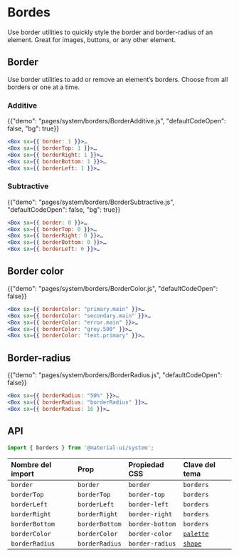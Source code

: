 # Bordes

<p class="description">Use border utilities to quickly style the border and border-radius of an element. Great for images, buttons, or any other element.</p>

## Border

Use border utilities to add or remove an element’s borders. Choose from all borders or one at a time.

### Additive

{{"demo": "pages/system/borders/BorderAdditive.js", "defaultCodeOpen": false, "bg": true}}

```jsx
<Box sx={{ border: 1 }}>…
<Box sx={{ borderTop: 1 }}>…
<Box sx={{ borderRight: 1 }}>…
<Box sx={{ borderBottom: 1 }}>…
<Box sx={{ borderLeft: 1 }}>…
```

### Subtractive

{{"demo": "pages/system/borders/BorderSubtractive.js", "defaultCodeOpen": false, "bg": true}}

```jsx
<Box sx={{ border: 0 }}>…
<Box sx={{ borderTop: 0 }}>…
<Box sx={{ borderRight: 0 }}>…
<Box sx={{ borderBottom: 0 }}>…
<Box sx={{ borderLeft: 0 }}>…
```

## Border color

{{"demo": "pages/system/borders/BorderColor.js", "defaultCodeOpen": false}}

```jsx
<Box sx={{ borderColor: "primary.main" }}>…
<Box sx={{ borderColor: "secondary.main" }}>…
<Box sx={{ borderColor: "error.main" }}>…
<Box sx={{ borderColor: "grey.500" }}>…
<Box sx={{ borderColor: "text.primary" }}>…
```

## Border-radius

{{"demo": "pages/system/borders/BorderRadius.js", "defaultCodeOpen": false}}

```jsx
<Box sx={{ borderRadius: "50%" }}>…
<Box sx={{ borderRadius: "borderRadius" }}>…
<Box sx={{ borderRadius: 16 }}>…
```

## API

```js
import { borders } from '@material-ui/system';
```

| Nombre del import | Prop           | Propiedad CSS   | Clave del tema                                                   |
|:----------------- |:-------------- |:--------------- |:---------------------------------------------------------------- |
| `border`          | `border`       | `border`        | `borders`                                                        |
| `borderTop`       | `borderTop`    | `border-top`    | `borders`                                                        |
| `borderLeft`      | `borderLeft`   | `border-left`   | `borders`                                                        |
| `borderRight`     | `borderRight`  | `border-right`  | `borders`                                                        |
| `borderBottom`    | `borderBottom` | `border-bottom` | `borders`                                                        |
| `borderColor`     | `borderColor`  | `border-color`  | [`palette`](/customization/default-theme/?expand-path=$.palette) |
| `borderRadius`    | `borderRadius` | `border-radius` | [`shape`](/customization/default-theme/?expand-path=$.shape)     |
